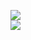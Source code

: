 [![](https://img.shields.io/badge/Made%20With-Github%20Spray-lightgrey.svg?style=for-the-badge&logo=github)](https://github.com/Annihil/github-spray#18506)  
[![](https://i.imgur.com/2DrTn0Z.gif)](https://github.com/Annihil/github-spray)